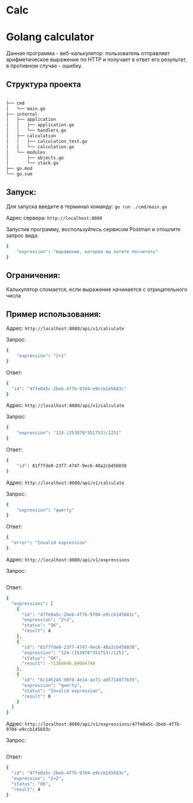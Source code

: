 # Calc
# Golang calculator

Данная программа - веб-калькулятор: пользователь отправляет арифметическое выражение по HTTP и получает в ответ его результат, в противном случае - ошибку.

## Структура проекта
```bash
.
├── cmd
│   └── main.go
├── internal
│   ├── application
│   │   ├── application.go
│   │   └── handlers.go
│   ├── calculation
│   │   ├── calculation_test.go
│   │   └── calculation.go
│   └── modules
│       ├── objects.go
│       └── stack.go
├── go.mod
└── go.sum
```


## Запуск:
Для запуска введите в терминал команду: ```go run ./cmd/main.go```

Адрес сервера: ```http://localhost:8080```

Запустив программу, воспользуйтесь сервисом Postman и отошлите запрос вида:
```bash
{
    "expression": "выражение, которое вы хотите посчитать"
}
```

## Ограничения:
Калькулятор сломается, если выражение начинается с отрицательного числа


## Пример использования:
Адрес: ```http://localhost:8080/api/v1/calculate```

Запрос:
```bash
{
    "expression": "2+2"
}
```
Ответ:
```bash
{
  "id": "47fe0a5c-2beb-4f7b-9704-e9ccb145683c"
}
```


Адрес: ```http://localhost:8080/api/v1/calculate```

Запрос:
```bash
{
    "expression": "124-(253878*351753)/1251"
}
```
Ответ:
```bash
{
    "id": 81f7fde0-23f7-4747-9ec6-40a2cb456038
}
```

Адрес: ```http://localhost:8080/api/v1/calculate```

Запрос:
```bash
{
    "expression": "qwerty"
}
```
Ответ:
```bash
{
  "error": "Invalid expression"
}
```


Адрес: ```http://localhost:8080/api/v1/expressions```

Запрос:
```bash

```
Ответ:
```bash
{
  "expressions": [
    {
      "id": "47fe0a5c-2beb-4f7b-9704-e9ccb145683c",
      "expression": "2+2",
      "status": "OK",
      "result": 4
    },
    {
      "id": "81f7fde0-23f7-4747-9ec6-40a2cb456038",
      "expression": "124-(253878*351753)/1251",
      "status": "OK",
      "result": -71384646.69064748
    },
    {
      "id": "6c145245-90f0-4e14-ae71-ad5714977b35",
      "expression": "qwerty",
      "status": "Invalid expression",
      "result": 0
    }
  ]
}
```


Адрес: ```http://localhost:8080/api/v1/expressions/47fe0a5c-2beb-4f7b-9704-e9ccb145683c```

Запрос:
```bash

```
Ответ:
```bash
{
  "id": "47fe0a5c-2beb-4f7b-9704-e9ccb145683c",
  "expression": "2+2",
  "status": "OK",
  "result": 4
}
```